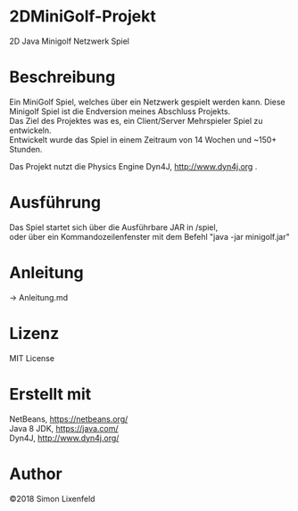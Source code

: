 ﻿# 2DMiniGolf-Projekt
2D Java Minigolf Netzwerk Spiel

# Beschreibung
Ein MiniGolf Spiel, welches über ein Netzwerk gespielt werden kann.
Diese Minigolf Spiel ist die Endversion meines Abschluss Projekts.</br>
Das Ziel des Projektes was es, ein Client/Server Mehrspieler Spiel zu entwickeln.</br>
Entwickelt wurde das Spiel in einem Zeitraum von 14 Wochen und ~150+ Stunden.</br>

Das Projekt nutzt die Physics Engine Dyn4J, http://www.dyn4j.org .</br>

# Ausführung
Das Spiel startet sich über die Ausführbare JAR  in /spiel, </br>
oder über ein Kommandozeilenfenster mit dem Befehl "java -jar minigolf.jar" </br>

# Anleitung
-> Anleitung.md

# Lizenz
MIT License

# Erstellt mit
NetBeans, https://netbeans.org/ </br>
Java 8 JDK, https://java.com/ </br>
Dyn4J, http://www.dyn4j.org/ </br>

# Author 
©2018 Simon Lixenfeld
